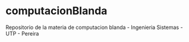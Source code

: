 # computacionBlanda
Repositorio de la materia de computacion blanda - Ingenieria Sistemas - UTP - Pereira
